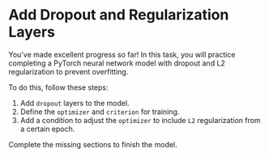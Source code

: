# Add Dropout and Regularization Layers

You've made excellent progress so far! In this task, you will practice completing a PyTorch neural network model with dropout and L2 regularization to prevent overfitting.

To do this, follow these steps:

1. Add `dropout` layers to the model.
2. Define the `optimizer` and `criterion` for training.
3. Add a condition to adjust the `optimizer` to include `L2` regularization from a certain epoch.

Complete the missing sections to finish the model.